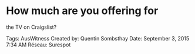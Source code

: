 # How much are you offering for
the TV on Craigslist?

Tags: AusWitness
Created by: Quentin Sombsthay
Date: September 3, 2015 7:34 AM
Réseau: Surespot